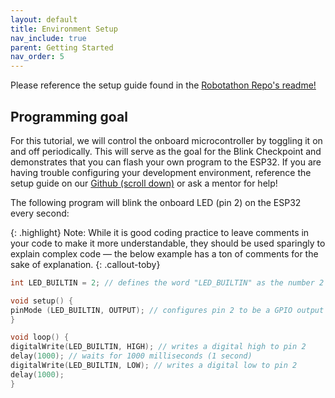 ```yaml
---
layout: default
title: Environment Setup
nav_include: true
parent: Getting Started
nav_order: 5
---
```


Please reference the setup guide found in the [Robotathon Repo's readme!](https://github.com/ut-ras/RobotathonESP32)

## Programming goal
For this tutorial, we will control the onboard microcontroller by toggling it on and off periodically. This will serve as the goal for the Blink Checkpoint and demonstrates that you can flash your own program to the ESP32. If you are having trouble configuring your development environment, reference the setup guide on our [Github (scroll down)](https://github.com/ut-ras/RobotathonESP32) or ask a mentor for help!

The following program will blink the onboard LED (pin 2) on the ESP32 every second:

{: .highlight}
Note: While it is good coding practice to leave comments in your code to make it more understandable, they should be used sparingly to explain complex code — the below example has a ton of comments for the sake of explanation.
{: .callout-toby}

```cpp
int LED_BUILTIN = 2; // defines the word "LED_BUILTIN" as the number 2 for ease of use when defining and using the pin later

void setup() {
pinMode (LED_BUILTIN, OUTPUT); // configures pin 2 to be a GPIO output pin 
}

void loop() {
digitalWrite(LED_BUILTIN, HIGH); // writes a digital high to pin 2
delay(1000); // waits for 1000 milliseconds (1 second)
digitalWrite(LED_BUILTIN, LOW); // writes a digital low to pin 2
delay(1000);
}

```



